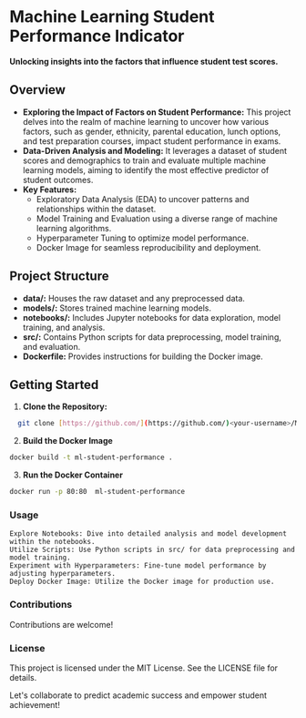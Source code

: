 # Machine Learning Student Performance Indicator

**Unlocking insights into the factors that influence student test scores.**

## Overview

* **Exploring the Impact of Factors on Student Performance:** This project delves into the realm of machine learning to uncover how various factors, such as gender, ethnicity, parental education, lunch options, and test preparation courses, impact student performance in exams.
* **Data-Driven Analysis and Modeling:** It leverages a dataset of student scores and demographics to train and evaluate multiple machine learning models, aiming to identify the most effective predictor of student outcomes.
* **Key Features:**
   - Exploratory Data Analysis (EDA) to uncover patterns and relationships within the dataset.
   - Model Training and Evaluation using a diverse range of machine learning algorithms.
   - Hyperparameter Tuning to optimize model performance.
   - Docker Image for seamless reproducibility and deployment.

## Project Structure

* **data/:** Houses the raw dataset and any preprocessed data.
* **models/:** Stores trained machine learning models.
* **notebooks/:** Includes Jupyter notebooks for data exploration, model training, and analysis.
* **src/:** Contains Python scripts for data preprocessing, model training, and evaluation.
* **Dockerfile:** Provides instructions for building the Docker image.

## Getting Started

1. **Clone the Repository:**

```bash
  git clone [https://github.com/](https://github.com/)<your-username>/Machine-Learning-Student-Performance-Indicator.git
```

2. **Build the Docker Image**
```bash
docker build -t ml-student-performance .

```
3. **Run the Docker Container**

```bash
docker run -p 80:80  ml-student-performance

```
### Usage

    Explore Notebooks: Dive into detailed analysis and model development within the notebooks.
    Utilize Scripts: Use Python scripts in src/ for data preprocessing and model training.
    Experiment with Hyperparameters: Fine-tune model performance by adjusting hyperparameters.
    Deploy Docker Image: Utilize the Docker image for production use.


### Contributions

Contributions are welcome! 


### License

This project is licensed under the MIT License. See the LICENSE file for details.

Let's collaborate to predict academic success and empower student achievement!
